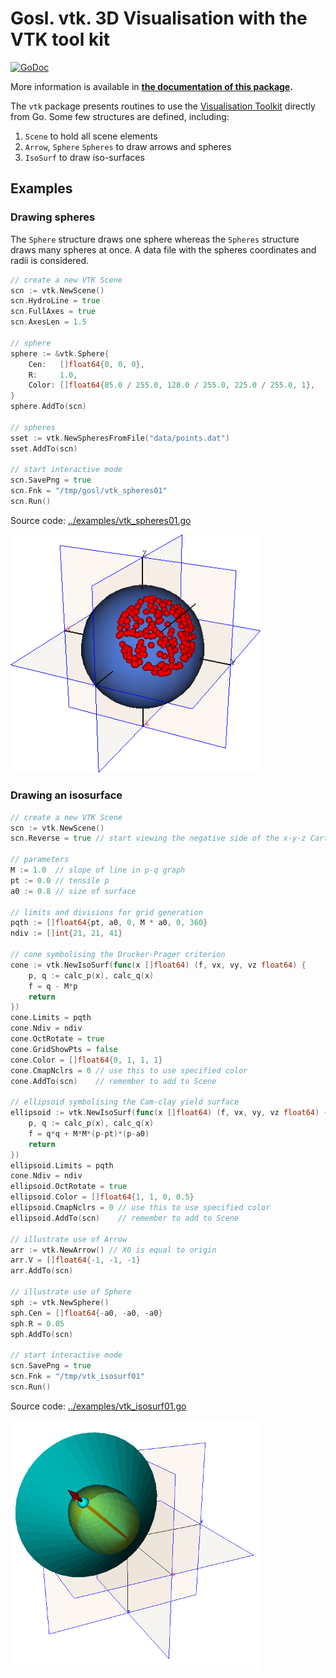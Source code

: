 # Gosl. vtk. 3D Visualisation with the VTK tool kit

[![GoDoc](https://godoc.org/github.com/cpmech/gosl/vtk?status.svg)](https://godoc.org/github.com/cpmech/gosl/vtk) 

More information is available in **[the documentation of this package](https://godoc.org/github.com/cpmech/gosl/vtk).**

The `vtk` package presents routines to use the [Visualisation Toolkit](http://www.vtk.org) directly
from Go. Some few structures are defined, including:
1. `Scene` to hold all scene elements
2. `Arrow`, `Sphere` `Spheres` to draw arrows and spheres
3. `IsoSurf` to draw iso-surfaces

## Examples

### Drawing spheres

The `Sphere` structure draws one sphere whereas the `Spheres` structure draws many spheres at once.
A data file with the spheres coordinates and radii is considered.

```go
// create a new VTK Scene
scn := vtk.NewScene()
scn.HydroLine = true
scn.FullAxes = true
scn.AxesLen = 1.5

// sphere
sphere := &vtk.Sphere{
    Cen:   []float64{0, 0, 0},
    R:     1.0,
    Color: []float64{85.0 / 255.0, 128.0 / 255.0, 225.0 / 255.0, 1},
}
sphere.AddTo(scn)

// spheres
sset := vtk.NewSpheresFromFile("data/points.dat")
sset.AddTo(scn)

// start interactive mode
scn.SavePng = true
scn.Fnk = "/tmp/gosl/vtk_spheres01"
scn.Run()
```

Source code: <a href="../examples/vtk_spheres01.go">../examples/vtk_spheres01.go</a>

<div id="container">
<p><img src="../examples/figs/vtk_spheres01.png" width="400"></p>
</div>



### Drawing an isosurface

```go
// create a new VTK Scene
scn := vtk.NewScene()
scn.Reverse = true // start viewing the negative side of the x-y-z Cartesian system

// parameters
M := 1.0  // slope of line in p-q graph
pt := 0.0 // tensile p
a0 := 0.8 // size of surface

// limits and divisions for grid generation
pqth := []float64{pt, a0, 0, M * a0, 0, 360}
ndiv := []int{21, 21, 41}

// cone symbolising the Drucker-Prager criterion
cone := vtk.NewIsoSurf(func(x []float64) (f, vx, vy, vz float64) {
    p, q := calc_p(x), calc_q(x)
    f = q - M*p
    return
})
cone.Limits = pqth
cone.Ndiv = ndiv
cone.OctRotate = true
cone.GridShowPts = false
cone.Color = []float64{0, 1, 1, 1}
cone.CmapNclrs = 0 // use this to use specified color
cone.AddTo(scn)    // remember to add to Scene

// ellipsoid symbolising the Cam-clay yield surface
ellipsoid := vtk.NewIsoSurf(func(x []float64) (f, vx, vy, vz float64) {
    p, q := calc_p(x), calc_q(x)
    f = q*q + M*M*(p-pt)*(p-a0)
    return
})
ellipsoid.Limits = pqth
cone.Ndiv = ndiv
ellipsoid.OctRotate = true
ellipsoid.Color = []float64{1, 1, 0, 0.5}
ellipsoid.CmapNclrs = 0 // use this to use specified color
ellipsoid.AddTo(scn)    // remember to add to Scene

// illustrate use of Arrow
arr := vtk.NewArrow() // X0 is equal to origin
arr.V = []float64{-1, -1, -1}
arr.AddTo(scn)

// illustrate use of Sphere
sph := vtk.NewSphere()
sph.Cen = []float64{-a0, -a0, -a0}
sph.R = 0.05
sph.AddTo(scn)

// start interactive mode
scn.SavePng = true
scn.Fnk = "/tmp/vtk_isosurf01"
scn.Run()
```

Source code: <a href="../examples/vtk_isosurf01.go">../examples/vtk_isosurf01.go</a>

<div id="container">
<p><img src="../examples/figs/vtk_isosurf01.png" width="400"></p>
</div>
